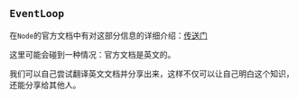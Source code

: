 ## `EventLoop`
在`Node`的官方文档中有对这部分信息的详细介绍：[传送门](https://nodejs.org/zh-cn/docs/guides/event-loop-timers-and-nexttick/)

这里可能会碰到一种情况：官方文档是英文的。

我们可以自己尝试翻译英文文档并分享出来，这样不仅可以让自己明白这个知识，还能分享给其他人。
